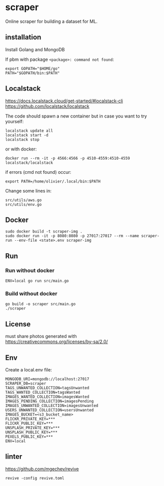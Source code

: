 # scraper

Online scraper for building a dataset for ML.


## installation

Install Golang and MongoDB

If pbm with package `<package>: command not found`:

    export GOPATH="$HOME/go"
    PATH="$GOPATH/bin:$PATH"

## Localstack

https://docs.localstack.cloud/get-started/#localstack-cli
https://github.com/localstack/localstack

The code should spawn a new container but in case you want to try yourself:
    
    localstack update all
    localstack start -d
    localstack stop

or with docker:

    docker run --rm -it -p 4566:4566 -p 4510-4559:4510-4559 localstack/localstack

if errors (cmd not found) occur:

    export PATH=/home/olivier/.local/bin:$PATH

Change some lines in:

    src/utils/aws.go
    src/utils/env.go
## Docker

    sudo docker build -t scraper-img .
    sudo docker run -it -p 8080:8080 -p 27017:27017 --rm --name scraper-run --env-file <state>.env scraper-img

## Run

### Run without docker

    ENV=local go run src/main.go

### Build without docker

    go build -o scraper src/main.go
    ./scraper

## License

must share photos generated with https://creativecommons.org/licenses/by-sa/2.0/

## Env

Create a local.env file:

    MONGODB_URI=mongodb://localhost:27017
    SCRAPER_DB=scraper
    TAGS_UNWANTED_COLLECTION=tagsUnwanted
    TAGS_WANTED_COLLECTION=tagsWanted
    IMAGES_WANTED_COLLECTION=imagesWanted
    IMAGES_PENDING_COLLECTION=imagesPending
    IMAGES_UNWANTED_COLLECTION=imagesUnwanted
    USERS_UNWANTED_COLLECTION=usersUnwanted
    IMAGES_BUCKET=<s3_bucket_name>
    FLICKR_PRIVATE_KEY=***
    FLICKR_PUBLIC_KEY=***
    UNSPLASH_PRIVATE_KEY=***
    UNSPLASH_PUBLIC_KEY=***
    PEXELS_PUBLIC_KEY=***
    ENV=local

## linter

https://github.com/mgechev/revive

    revive -config revive.toml


